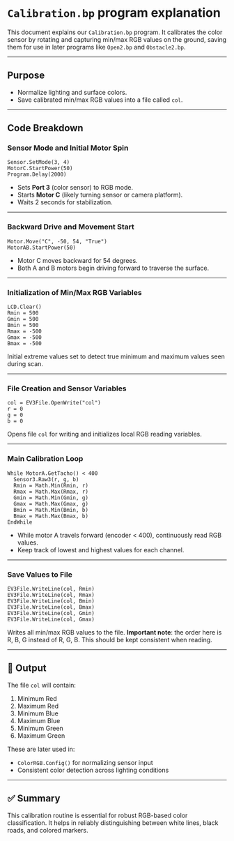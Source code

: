 # `Calibration.bp` program explanation

This document explains our `Calibration.bp` program. It calibrates the color sensor by rotating and capturing min/max RGB values on the ground, saving them for use in later programs like `Open2.bp` and `Obstacle2.bp`.

---

## Purpose

- Normalize lighting and surface colors.
- Save calibrated min/max RGB values into a file called `col`.

---

## Code Breakdown

### Sensor Mode and Initial Motor Spin

```vbnet
Sensor.SetMode(3, 4)
MotorC.StartPower(50)
Program.Delay(2000)
```

- Sets **Port 3** (color sensor) to RGB mode.
- Starts **Motor C** (likely turning sensor or camera platform).
- Waits 2 seconds for stabilization.

---

### Backward Drive and Movement Start

```vbnet
Motor.Move("C", -50, 54, "True")
MotorAB.StartPower(50)
```

- Motor C moves backward for 54 degrees.
- Both A and B motors begin driving forward to traverse the surface.

---

### Initialization of Min/Max RGB Variables

```vbnet
LCD.Clear()
Rmin = 500
Gmin = 500
Bmin = 500
Rmax = -500
Gmax = -500
Bmax = -500
```

Initial extreme values set to detect true minimum and maximum values seen during scan.

---

### File Creation and Sensor Variables

```vbnet
col = EV3File.OpenWrite("col")
r = 0
g = 0
b = 0
```

Opens file `col` for writing and initializes local RGB reading variables.

---

### Main Calibration Loop

```vbnet
While MotorA.GetTacho() < 400
  Sensor3.Raw3(r, g, b)
  Rmin = Math.Min(Rmin, r)
  Rmax = Math.Max(Rmax, r)
  Gmin = Math.Min(Gmin, g)
  Gmax = Math.Max(Gmax, g)
  Bmin = Math.Min(Bmin, b)
  Bmax = Math.Max(Bmax, b)
EndWhile
```

- While motor A travels forward (encoder < 400), continuously read RGB values.
- Keep track of lowest and highest values for each channel.

---

### Save Values to File

```vbnet
EV3File.WriteLine(col, Rmin)
EV3File.WriteLine(col, Rmax)
EV3File.WriteLine(col, Bmin)
EV3File.WriteLine(col, Bmax)
EV3File.WriteLine(col, Gmin)
EV3File.WriteLine(col, Gmax)
```

Writes all min/max RGB values to the file. **Important note**: the order here is R, B, G instead of R, G, B. This should be kept consistent when reading.

---

## 📁 Output

The file `col` will contain:
1. Minimum Red
2. Maximum Red
3. Minimum Blue
4. Maximum Blue
5. Minimum Green
6. Maximum Green

These are later used in:
- `ColorRGB.Config()` for normalizing sensor input
- Consistent color detection across lighting conditions

---

## ✅ Summary

This calibration routine is essential for robust RGB-based color classification. It helps in reliably distinguishing between white lines, black roads, and colored markers.

